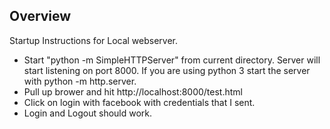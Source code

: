 ## Overview


Startup Instructions for Local webserver.
* Start "python -m SimpleHTTPServer" from current directory. Server will start listening on port 8000.  If you are using python 3 start the server with python -m http.server.
* Pull up brower and hit http://localhost:8000/test.html
* Click on login with facebook with credentials that I sent.
* Login and Logout should work.
